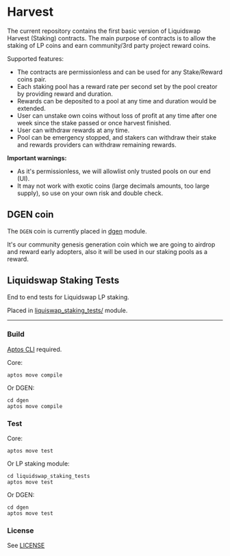 # Harvest

The current repository contains the first basic version of Liquidswap Harvest (Staking) contracts.
The main purpose of contracts is to allow the staking of LP coins and earn community/3rd party project reward coins.

Supported features:

* The contracts are permissionless and can be used for any Stake/Reward coins pair.
* Each staking pool has a reward rate per second set by the pool creator by providing reward and duration.
* Rewards can be deposited to a pool at any time and duration would be extended.
* User can unstake own coins without loss of profit at any time after one week since the stake passed or once harvest finished.
* User can withdraw rewards at any time.
* Pool can be emergency stopped, and stakers can withdraw their stake and rewards providers can withdraw remaining rewards.

**Important warnings:**
* As it's permissionless, we will allowlist only trusted pools on our end (UI).
* It may not work with exotic coins (large decimals amounts, too large supply), so use on your own risk and double check.

## DGEN coin

The `DGEN` coin is currently placed in [dgen](./dgen) module.

It's our community genesis generation coin which we are going to airdrop and reward
early adopters, also it will be used in our staking pools as a reward.

## Liquidswap Staking Tests

End to end tests for Liquidswap LP staking. 

Placed in [liquiswap_staking_tests/](liquidswap_staking_tests) module.

---

### Build

[Aptos CLI](https://github.com/aptos-labs/aptos-core/releases) required.

Core:

    aptos move compile

Or DGEN:

    cd dgen
    aptos move compile

### Test

Core:

    aptos move test

Or LP staking module:

    cd liquidswap_staking_tests
    aptos move test

Or DGEN:

    cd dgen
    aptos move test


### License

See [LICENSE](LICENSE)
